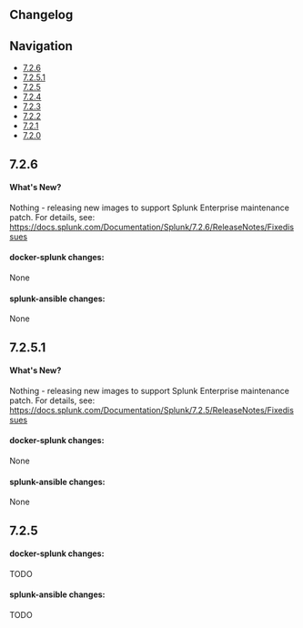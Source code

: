 ## Changelog

## Navigation

* [7.2.6](#726)
* [7.2.5.1](#7251)
* [7.2.5](#725)
* [7.2.4](#724)
* [7.2.3](#723)
* [7.2.2](#722)
* [7.2.1](#721)
* [7.2.0](#720)


## 7.2.6

#### What's New?
Nothing - releasing new images to support Splunk Enterprise maintenance patch. For details, see: https://docs.splunk.com/Documentation/Splunk/7.2.6/ReleaseNotes/Fixedissues

#### docker-splunk changes:
None

#### splunk-ansible changes:
None

## 7.2.5.1

#### What's New?
Nothing - releasing new images to support Splunk Enterprise maintenance patch. For details, see: https://docs.splunk.com/Documentation/Splunk/7.2.5/ReleaseNotes/Fixedissues

#### docker-splunk changes:
None

#### splunk-ansible changes:
None

## 7.2.5

#### docker-splunk changes:
TODO

#### splunk-ansible changes:
TODO

